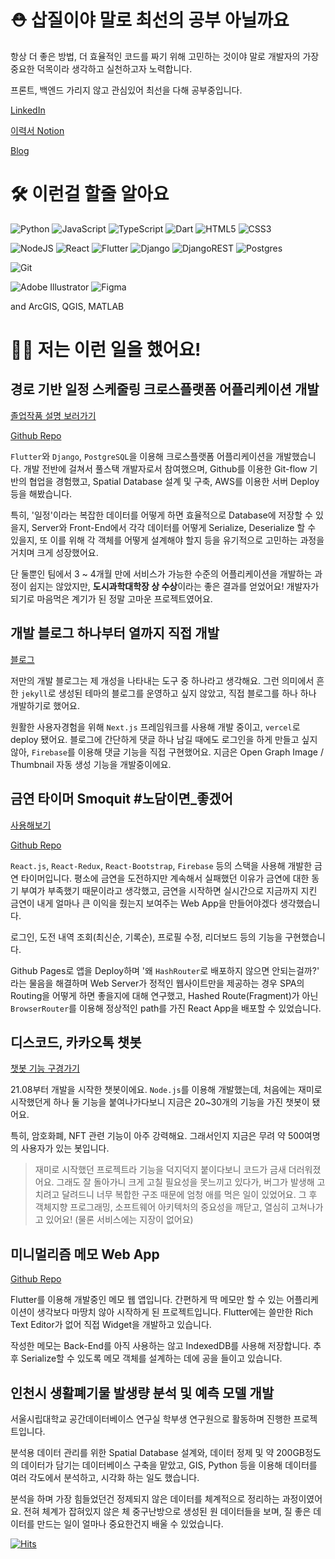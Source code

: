 # ⛑️ 삽질이야 말로 최선의 공부 아닐까요

항상 더 좋은 방법, 더 효율적인 코드를 짜기 위해 고민하는 것이야 말로 개발자의 가장 중요한 덕목이라 생각하고 실천하고자 노력합니다.

프론트, 백엔드 가리지 않고 관심있어 최선을 다해 공부중입니다.

[LinkedIn](https://www.linkedin.com/in/shi-woo-park-668b33147/)

[이력서 Notion](https://www.notion.so/custardcream/09b6b86040a545c8849c729eb9745768)

[Blog](https://custardcream.vercel.app/)


# 🛠️ 이런걸 할줄 알아요

![Python](https://img.shields.io/badge/python-3670A0?style=flat-square&logo=python&logoColor=ffdd54)
![JavaScript](https://img.shields.io/badge/javascript-%23323330.svg?style=flat-square&logo=javascript&logoColor=%23F7DF1E)
![TypeScript](https://shields.io/badge/TypeScript-3178C6?logo=TypeScript&logoColor=FFF&style=flat-square)
![Dart](https://img.shields.io/badge/dart-%230175C2.svg?style=flat-square&logo=dart&logoColor=white)
![HTML5](https://img.shields.io/badge/html5-%23E34F26.svg?style=flat-square&logo=html5&logoColor=white)
![CSS3](https://img.shields.io/badge/css3-%231572B6.svg?style=flat-square&logo=css3&logoColor=white)

![NodeJS](https://img.shields.io/badge/node.js-6DA55F?style=flat-square&logo=node.js&logoColor=white)
![React](https://img.shields.io/badge/react-%2320232a.svg?style=flat-square&logo=react&logoColor=%2361DAFB)
![Flutter](https://img.shields.io/badge/Flutter-%2302569B.svg?style=flat-square&logo=Flutter&logoColor=white)
![Django](https://img.shields.io/badge/django-%23092E20.svg?style=flat-square&logo=django&logoColor=white)
![DjangoREST](https://img.shields.io/badge/DJANGO-REST-ff1709?style=flat-square&logo=django&logoColor=white&color=ff1709&labelColor=gray)
![Postgres](https://img.shields.io/badge/postgres-%23316192.svg?style=flat-square&logo=postgresql&logoColor=white)

![Git](https://img.shields.io/badge/git-%23F05033.svg?style=flat-square&logo=git&logoColor=white)

![Adobe Illustrator](https://img.shields.io/badge/adobe%20illustrator-%23FF9A00.svg?style=flat-square&logo=adobe%20illustrator&logoColor=white)
![Figma](https://img.shields.io/badge/figma-%23F24E1E.svg?style=flat-square&logo=figma&logoColor=white)

and ArcGIS, QGIS, MATLAB

<!-- ## ✍️ 지금은 이런 것들을 공부하고 있어요

![Java](https://img.shields.io/badge/java-%23ED8B00.svg?style=flat-square&logo=java&logoColor=white)
![Spring](https://img.shields.io/badge/spring-%236DB33F.svg?style=flat-square&logo=spring&logoColor=white)
![Kotlin](https://img.shields.io/badge/kotlin-%230095D5.svg?style=flat-square&logo=kotlin&logoColor=white)
![Firebase](https://img.shields.io/badge/Firebase-039BE5?style=flat-square&logo=Firebase&logoColor=white)
![AWS](https://img.shields.io/badge/AWS-%23FF9900.svg?style=flat-square&logo=amazon-aws&logoColor=white) -->

<!-- + 코딩테스트, CS공부 -->

# 🧑‍💻 저는 이런 일을 했어요!

## 경로 기반 일정 스케줄링 크로스플랫폼 어플리케이션 개발

[졸업작품 설명 보러가기](https://uos-urbanscience.org/archives/uos_portfolio/%eb%8f%99%ec%84%a0%ec%9d%84-%ea%b3%a0%eb%a0%a4%ed%95%9c-all-in-one-%ec%9d%bc%ec%a0%95-%ec%8a%a4%ec%bc%80%ec%a4%84%eb%a7%81-%ec%84%9c%eb%b9%84%ec%8a%a4)

[Github Repo](https://github.com/Dayplan-it/Dayplan.it)

`Flutter`와 `Django`, `PostgreSQL`을 이용해 크로스플랫폼 어플리케이션을 개발했습니다. 개발 전반에 걸쳐서 풀스택 개발자로서 참여했으며, Github를 이용한 Git-flow 기반의 협업을 경험했고, Spatial Database 설계 및 구축, AWS를 이용한 서버 Deploy등을 해봤습니다.

특히, '일정'이라는 복잡한 데이터를 어떻게 하면 효율적으로 Database에 저장할 수 있을지, Server와 Front-End에서 각각 데이터를 어떻게 Serialize, Deserialize 할 수 있을지, 또 이를 위해 각 객체를 어떻게 설계해야 할지 등을 유기적으로 고민하는 과정을 거치며 크게 성장했어요.

단 둘뿐인 팀에서 3 ~ 4개월 만에 서비스가 가능한 수준의 어플리케이션을 개발하는 과정이 쉽지는 않았지만, **도시과학대학장 상 수상**이라는 좋은 결과를 얻었어요! 개발자가 되기로 마음먹은 계기가 된 정말 고마운 프로젝트였어요.

## 개발 블로그 **하나부터 열까지 직접** 개발

[블로그](https://custardcream.vercel.app/)

저만의 개발 블로그는 제 개성을 나타내는 도구 중 하나라고 생각해요. 그런 의미에서 흔한 `jekyll`로 생성된 테마의 블로그를 운영하고 싶지 않았고, 직접 블로그를 하나 하나 개발하기로 했어요.

원활한 사용자경험을 위해 `Next.js` 프레임워크를 사용해 개발 중이고, `vercel`로 deploy 됐어요. 블로그에 간단하게 댓글 하나 남길 때에도 로그인을 하게 만들고 싶지 않아, `Firebase`를 이용해 댓글 기능을 직접 구현했어요. 지금은 Open Graph Image / Thumbnail 자동 생성 기능을 개발중이에요.

## 금연 타이머 Smoquit #노담이면_좋겠어

[사용해보기](https://custardcream98.github.io/smoquit/)

[Github Repo](https://github.com/custardcream98/smoquit)

`React.js`, `React-Redux`, `React-Bootstrap`, `Firebase` 등의 스택을 사용해 개발한 금연 타이머입니다. 평소에 금연을 도전하지만 계속해서 실패했던 이유가 금연에 대한 동기 부여가 부족했기 때문이라고 생각했고, 금연을 시작하면 실시간으로 지금까지 지킨 금연이 내게 얼마나 큰 이익을 줬는지 보여주는 Web App을 만들어야겠다 생각했습니다.

로그인, 도전 내역 조회(최신순, 기록순), 프로필 수정, 리더보드 등의 기능을 구현했습니다.

Github Pages로 앱을 Deploy하며 '왜 `HashRouter`로 배포하지 않으면 안되는걸까?' 라는 물음을 해결하며 Web Server가 정적인 웹사이트만을 제공하는 경우 SPA의 Routing을 어떻게 하면 좋을지에 대해 연구했고, Hashed Route(Fragment)가 아닌 `BrowserRouter`를 이용해 정상적인 path를 가진 React App을 배포할 수 있었습니다.

## 디스코드, 카카오톡 챗봇

[챗봇 기능 구경가기](https://blog.naver.com/sg05098/222596637921)

21.08부터 개발을 시작한 챗봇이에요. `Node.js`를 이용해 개발했는데, 처음에는 재미로 시작했던게 하나 둘 기능을 붙여나가다보니 지금은 20~30개의 기능을 가진 챗봇이 됐어요.

특히, 암호화폐, NFT 관련 기능이 아주 강력해요. 그래서인지 지금은 무려 약 500여명의 사용자가 있는 봇입니다.

> 재미로 시작했던 프로젝트라 기능을 덕지덕지 붙이다보니 코드가 금새 더러워졌어요. 그래도 잘 돌아가니 크게 고칠 필요성을 못느끼고 있다가, 버그가 발생해 고치려고 달려드니 너무 복합한 구조 때문에 엄청 애를 먹은 일이 있었어요. 그 후 객체지향 프로그래밍, 소프트웨어 아키텍처의 중요성을 깨닫고, 열심히 고쳐나가고 있어요! (물론 서비스에는 지장이 없어요)

## 미니멀리즘 메모 Web App

[Github Repo](https://github.com/custardcream98/block-it)

Flutter를 이용해 개발중인 메모 웹 앱입니다. 간편하게 딱 메모만 할 수 있는 어플리케이션이 생각보다 마땅치 않아 시작하게 된 프로젝트입니다. Flutter에는 쓸만한 Rich Text Editor가 없어 직접 Widget을 개발하고 있습니다.

작성한 메모는 Back-End를 아직 사용하는 않고 IndexedDB를 사용해 저장합니다. 추후 Serialize할 수 있도록 메모 객체를 설계하는 데에 공을 들이고 있습니다. 

## 인천시 생활폐기물 발생량 분석 및 예측 모델 개발

서울시립대학교 공간데이터베이스 연구실 학부생 연구원으로 활동하며 진행한 프로젝트입니다.

분석용 데이터 관리를 위한 Spatial Database 설계와, 데이터 정제 및 약 200GB정도의 데이터가 담기는 데이터베이스 구축을 맡았고, GIS, Python 등을 이용해 데이터를 여러 각도에서 분석하고, 시각화 하는 일도 했습니다.

분석을 하며 가장 힘들었던건 정제되지 않은 데이터를 체계적으로 정리하는 과정이였어요. 전혀 체계가 잡혀있지 않은 체 중구난방으로 생성된 원 데이터들을 보며, 질 좋은 데이터를 만드는 일이 얼마나 중요한건지 배울 수 있었습니다.

[![Hits](https://hits.seeyoufarm.com/api/count/incr/badge.svg?url=https%3A%2F%2Fgithub.com%2Fcustardcream98&count_bg=%234C7CFF&title_bg=%23555555&icon=&icon_color=%23E7E7E7&title=hits&edge_flat=false)](https://hits.seeyoufarm.com)

<!--
---------------
# 🙌 Welcome! 🙌
## Introduce
- [Univ. Of Seoul](https://www.uos.ac.kr/en/main.do?epTicket=INV) Junior Student ✏️📖
- Majoring [Geoinformatics](https://www.uos.ac.kr/en/academics/colleges/cuscience/geolnformatics/introduction.do) 🧭
- Learning Python, R, C#, GIS, MATLAB, Database(SQL), JavaScript 👨‍💻
- 🔥 Working for [Spatial Databases Lab](http://geodb.uos.ac.kr) 🔬
- Also do 🎨 vector graphic work 👇 sometimes for fun!
<img src ="https://user-images.githubusercontent.com/87423085/130342061-9e17b2da-dce8-4087-8b2c-745e8a94f714.jpg" width="30%" height="30%"/>
<img src ="https://user-images.githubusercontent.com/87423085/130342191-3f8b2ac4-8683-47bf-b51c-30b15fd69e6a.png" width="40%" height="40%">
 
## How to contact me
- E-mail ✉️ : custardcream@kakao.com
- [Github Page](https://custardcream98.github.io/) 😉
--------------
-->
